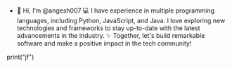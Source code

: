 - 👋 Hi, I’m @angesh007
💻 I have experience in multiple programming languages, including Python, JavaScript, and Java. I love exploring new technologies and frameworks to stay up-to-date with the latest advancements in the industry.
✨ Together, let's build remarkable software and make a positive impact in the tech community!

<!---
angesh007/angesh007 is a ✨ special ✨ repository because its `README.md` (this file) appears on your GitHub profile.
You can click the Preview link to take a look at your changes.
--->

print("jf")
